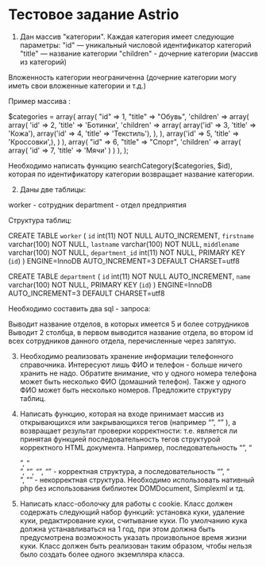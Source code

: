 # Тестовое задание Astrio

1. Дан массив "категории". Каждая категория имеет следующие параметры:
"id" — уникальный числовой идентификатор категорий
"title" — название категории
"children" - дочерние категории (массив из категорий)

Вложенность категории неограниченна (дочерние категории могу иметь свои вложенные категории и т.д.)

Пример массива :

$categories = array(
	array(
   	"id" => 1,
   	"title" =>  "Обувь",
   	'children' => array(
       	array(
           	'id' => 2,
           	'title' => 'Ботинки',
           	'children' => array(
               	array('id' => 3, 'title' => 'Кожа'),
               	array('id' => 4, 'title' => 'Текстиль'),
           	),
       	),
       	array('id' => 5, 'title' => 'Кроссовки',),
   	)
	),
	array(
   	"id" => 6,
   	"title" =>  "Спорт",
   	'children' => array(
       	array(
           	'id' => 7,
           	'title' => 'Мячи'
       	)
   	)
	),
);

Необходимо написать функцию searchCategory($categories, $id), которая по идентификатору категории возвращает название категории.

2. Даны две таблицы:

worker - сотрудник
department - отдел предприятия

Структура таблиц:

CREATE TABLE `worker` (
`id` int(11) NOT NULL AUTO_INCREMENT,
`firstname` varchar(100) NOT NULL,
`lastname` varchar(100) NOT NULL,
`middlename` varchar(100) NOT NULL,
`department_id` int(11) NOT NULL,
PRIMARY KEY (`id`)
) ENGINE=InnoDB AUTO_INCREMENT=3 DEFAULT CHARSET=utf8

CREATE TABLE `department` (
`id` int(11) NOT NULL AUTO_INCREMENT,
`name` varchar(100) NOT NULL,
PRIMARY KEY (`id`)
) ENGINE=InnoDB AUTO_INCREMENT=3 DEFAULT CHARSET=utf8

Необходимо составить два sql - запроса:

Выводит название отделов, в которых имеется 5 и более сотрудников
Выводит 2 столбца, в первом выводится название отдела, во втором id всех сотрудников данного отдела, перечисленные через запятую.

3. Необходимо реализовать хранение информации телефонного справочника. Интересуют лишь ФИО и телефон - больше ничего хранить не надо. Обратите внимание, что у одного номера телефона может быть несколько ФИО (домашний телефон). Также у одного ФИО может быть несколько номеров. Предложите структуру таблиц.

4. Написать функцию, которая на входе принимает массив из открывающихся или закрывающихся тегов  (например “<a>”, “</td>” ),  а возвращает результат проверки корректности:  т.е. является ли принятая функцией последовательность тегов структурой корректного HTML документа. Например, последовательность “<a>”, “<div>”, “</div>”, “</a>”, “<span>”, “</span>” - корректная структура, а последовательность “<a>”, “<div>”, ”</a>” - некорректная структура.
Необходимо использовать нативный php без использования библиотек DOMDocument, Simplexml и тд.

5. Написать класс-оболочку для работы с cookie. Класс должен содержать следующий набор функций: установка куки, удаление куки, редактирование куки, считывание куки. 
По умолчанию кука должна устанавливаться на 1 год, при этом должна быть предусмотрена возможность указать произвольное время жизни куки. Класс должен быть реализован таким образом, чтобы нельзя было создать более одного экземпляра класса.

